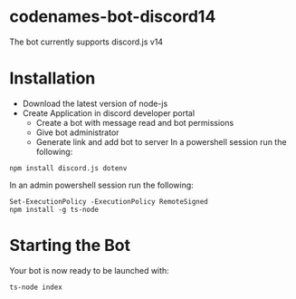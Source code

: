 # codenames-bot-discord14

The bot currently supports discord.js v14
# Installation
- Download the latest version of node-js
- Create Application in discord developer portal
    - Create a bot with message read and bot permissions
    - Give bot administrator
    - Generate link and add bot to server
In a powershell session run the following:
```
npm install discord.js dotenv
```
In an admin powershell session run the following:
```
Set-ExecutionPolicy -ExecutionPolicy RemoteSigned
npm install -g ts-node
```

# Starting the Bot
Your bot is now ready to be launched with:
```
ts-node index
```